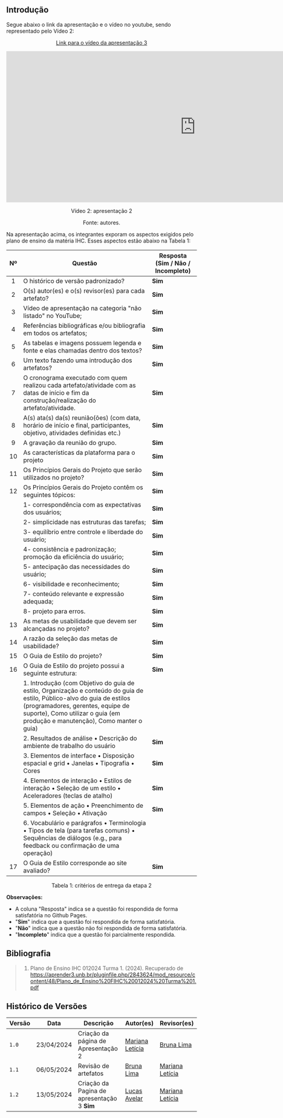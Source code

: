 ## Introdução

<p>Segue abaixo o link da apresentação e o vídeo no youtube, sendo representado pelo Vídeo 2:</p>

<center>

[Link para o vídeo da apresentação 3]()

<iframe width="1000vw" height="400vh" src="https://www.youtube.com/embed/ydc852MorRA?si=ssoAZEJ4-qq5B-5P" title="YouTube video player" frameborder="0" allow="accelerometer; autoplay; clipboard-write; encrypted-media; gyroscope; picture-in-picture" allowfullscreen></iframe>

<p>Vídeo 2: apresentação 2</p>
Fonte: autores.

</center>

<p>Na apresentação acima, os integrantes exporam os aspectos exigidos pelo plano de ensino da matéria IHC. Esses aspectos estão abaixo na Tabela 1:</p>


| Nº | Questão | Resposta (Sim / Não / Incompleto)|
|:----:|---------|----------------------------------|
| 1  | O histórico de versão padronizado?                                                                                        |  **Sim**  |
| 2  | O(s) autor(es) e o(s) revisor(es) para cada artefato?                                                                     |  **Sim**  |
| 3  | Vídeo de apresentação na categoria "não listado" no YouTube;                                                              |  **Sim**  |
| 4  | Referências bibliográficas e/ou bibliografia em todos os artefatos;                                                       |  **Sim**  |
| 5  | As tabelas e imagens possuem legenda e fonte e elas chamadas dentro dos textos?                                           |  **Sim**  |
| 6  | Um texto fazendo uma introdução dos artefatos?                                                                            |  **Sim**  |
| 7  | O cronograma executado com quem realizou cada artefato/atividade com as datas de início e fim da construção/realização do artefato/atividade. |  **Sim**  |
| 8  | A(s) ata(s) da(s) reunião(ões) (com data, horário de início e final, participantes, objetivo, atividades definidas etc.)  |  **Sim**  |
| 9  | A gravação da reunião do grupo.                                                                                           |  **Sim**  |
| 10 | As características da plataforma para o projeto                                                                           |  **Sim**  |
| 11 | Os Princípios Gerais do Projeto que serão utilizados no projeto?                                                          |  **Sim**  |
| 12 | Os Princípios Gerais do Projeto contêm os seguintes tópicos:                                                              |  **Sim**  |
|    | 1- correspondência com as expectativas dos usuários;                                                                      |  **Sim**  |
|    | 2- simplicidade nas estruturas das tarefas;                                                                               |  **Sim**  |
|    | 3- equilíbrio entre controle e liberdade do usuário;                                                                      |  **Sim**  |
|    | 4- consistência e padronização; promoção da eficiência do usuário;                                                        |  **Sim**  |
|    | 5- antecipação das necessidades do usuário;                                                                               |  **Sim**  |
|    | 6- visibilidade e reconhecimento;                                                                                         |  **Sim**  |
|    | 7- conteúdo relevante e expressão adequada;                                                                               |  **Sim**  |
|    | 8- projeto para erros.                                                                                                    |  **Sim**  |
| 13 | As metas de usabilidade que devem ser alcançadas no projeto?                                                              |  **Sim**  |
| 14 | A razão da seleção das metas de usabilidade?                                                                              |  **Sim**  |
| 15 | O Guia de Estilo do projeto?                                                                                              |  **Sim**  |
| 16 | O Guia de Estilo do projeto possui a seguinte estrutura:                                                                  |  **Sim**  |
|    | 1. Introdução (com Objetivo do guia de estilo, Organização e conteúdo do guia de estilo, Público-alvo do guia de estilos (programadores, gerentes, equipe de suporte), Como utilizar o guia (em produção e manutenção), Como manter o guia) |    |
|    | 2. Resultados de análise • Descrição do ambiente de trabalho do usuário                                                   |  **Sim**  |
|    | 3. Elementos de interface • Disposição espacial e grid • Janelas • Tipografia • Cores                                     |  **Sim**  |
|    | 4. Elementos de interação • Estilos de interação • Seleção de um estilo • Aceleradores (teclas de atalho)                 |  **Sim**  |
|    | 5. Elementos de ação • Preenchimento de campos • Seleção • Ativação                                                       |  **Sim**  |
|    | 6. Vocabulário e parágrafos • Terminologia • Tipos de tela (para tarefas comuns) • Sequências de diálogos (e.g., para feedback ou confirmação de uma operação)                    |    |
| 17 | O Guia de Estilo corresponde ao site avaliado?                                                                            |  **Sim**  |


<center>

<p>Tabela 1: critérios de entrega da etapa 2</p>

</center>

**Observações:**

* A coluna "Resposta" indica se a questão foi respondida de forma satisfatória no Github Pages.
* "**Sim**" indica que a questão foi respondida de forma satisfatória.
* "**Não**" indica que a questão não foi respondida de forma satisfatória.
* "**Incompleto**" indica que a questão foi parcialmente respondida.

## Bibliografia

> 1. Plano de Ensino IHC 012024 Turma 1. (2024). Recuperado de https://aprender3.unb.br/pluginfile.php/2843624/mod_resource/content/48/Plano_de_Ensino%20FIHC%20012024%20Turma%201.pdf

## Histórico de Versões

| Versão |    Data    | Descrição                                 | Autor(es)                                       | Revisor(es)                                    |
| ------ | :--------: | ----------------------------------------- | ----------------------------------------------- | ---------------------------------------------- |
| `1.0`   | 23/04/2024 | Criação da página de Apresentação 2                         | [Mariana Letícia](https://github.com/Marianannn) |     [Bruna Lima](https://github.com/libruna)     | 
| `1.1`   | 06/05/2024 | Revisão de artefatos                        | [Bruna Lima](https://github.com/libruna) |     [Mariana Letícia](https://github.com/Marianannn)    | 
| `1.2`   | 13/05/2024 | Criação da Pagina de apresentação 3                        **Sim**| [Lucas Avelar](https://github.com/LucasAvelar2711) |    [Mariana Letícia](https://github.com/Marianannn)     | 
